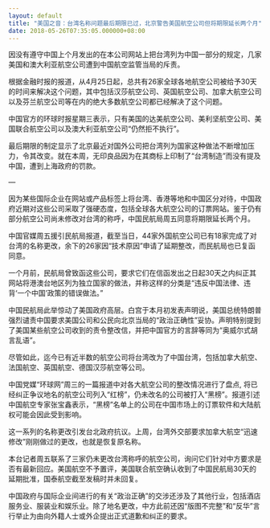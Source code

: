```yaml
---
layout: default
title: "美国之音：台湾名称问题最后期限已过，北京警告美国航空公司但将期限延长两个月"
date: 2018-05-26T07:35:05.000000+08:00
---
```


因没有遵守中国上个月发出的在本公司网站上把台湾列为中国一部分的规定，几家美国和澳大利亚航空公司遭到中国航空监管当局的斥责。

根据金融时报的报道，从4月25日起，总共有26家全球各地航空公司被给予30天的时间来解决这个问题，其中包括汉莎航空公司、英国航空公司、加拿大航空公司以及芬兰航空公司等在内的绝大多数航空公司都已经解决了这个问题。

中国官方的环球时报星期三表示，只有美国的达美航空公司、美利坚航空公司、美国联合航空公司以及澳大利亚航空公司“仍然拒不执行”。

最后期限的制定显示了北京最近对国外公司把台湾列为国家这种做法不断增加压力，令其改变。就在本周，无印良品因为在其商标上印制了“台湾制造”而没有提及中国，遭到上海政府的罚款。

—

因为某些国际企业在网站或产品标签上将台湾、香港等地和中国区分对待，中国政府近期对这些公司采取了强硬态度，包括全球各大航空公司的订票网站。鉴于仍有部分航空公司尚未修改对台湾的称呼，中国民航局周五同意将期限延长两个月。

中国官媒周五援引民航局报道，截至当日，44家外国航空公司已有18家完成了对台湾的名称更改，余下的26家因“技术原因”申请了延期整改，而民航局也已复函同意。

一个月前，民航局曾致函这些公司，要求它们在信函发出之日起30天之内纠正其网站将港澳台地区列为独立国家的做法，并称这样的分类是“违反中国法律、违背‘一个中国’政策的错误做法。”

中国民航局此举惊动了美国政府高层。白宫于本月初发表声明说，美国总统特朗普强烈谴责中国要求美国公司和公民向北京当局的“政治正确性”妥协。声明特别提到了美国某些航空公司收到的责令整改信，并把中国官方的言辞等同为“奥威尔式胡言乱语”。

尽管如此，迄今已有近半数的航空公司将台湾改为了中国台湾，包括加拿大航空、法国航空、英国航空、德国汉莎航空等公司。

中国党媒“环球网”周三的一篇报道中对各大航空公司的整改情况进行了盘点, 将已经纠正争议地名的航空公司列入“红榜”，仍未改名的公司被打入“黑榜”。报道引述中国航空专家张宝鑫表示，“黑榜”名单上的公司在中国市场上的订票软件和大陆航权可能会因此受到影响。

这一系列的名称更改引发台北政府抗议。上周，台湾外交部要求加拿大航空“迅速修改”刚刚做过的更改，也就是恢复原名称。

本台记者周五联系了三家仍未更改台湾称呼的航空公司，询问它们针对中方要求是否有最新回应。美国航空不予置评，美国联合航空确认收到了中国民航局30天的延期批准，国泰航空截至发稿时并未回复。


中国政府与国际企业间进行的有关“政治正确”的交涉还涉及了其他行业，包括酒店服务业、服装业和娱乐业。除了地名更改，中方此前还因“版图不完整”和“反华”言行举止为由向外籍人士或外企提出正式道歉和纠正的要求。

